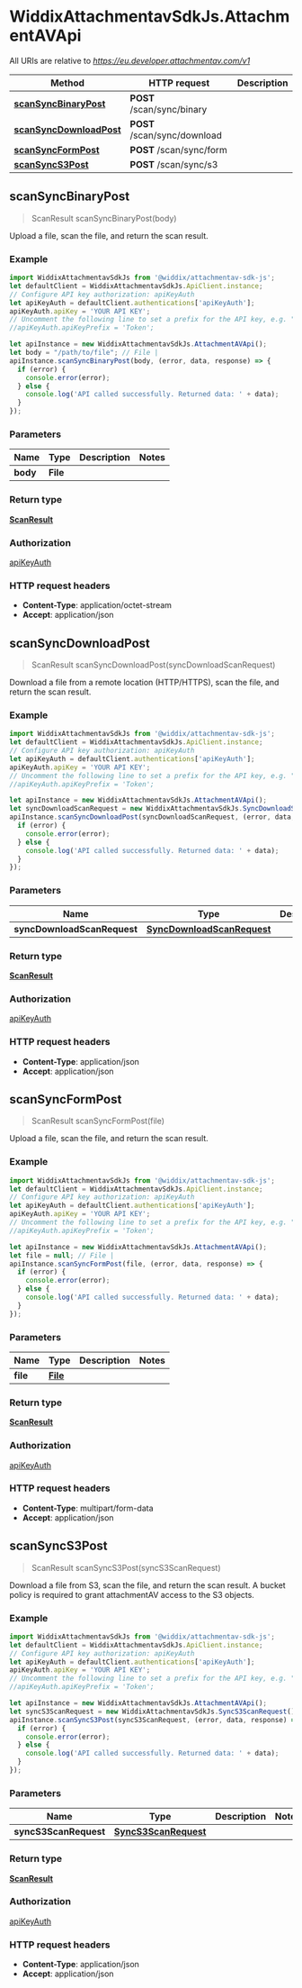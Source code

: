 # WiddixAttachmentavSdkJs.AttachmentAVApi

All URIs are relative to *https://eu.developer.attachmentav.com/v1*

Method | HTTP request | Description
------------- | ------------- | -------------
[**scanSyncBinaryPost**](AttachmentAVApi.md#scanSyncBinaryPost) | **POST** /scan/sync/binary | 
[**scanSyncDownloadPost**](AttachmentAVApi.md#scanSyncDownloadPost) | **POST** /scan/sync/download | 
[**scanSyncFormPost**](AttachmentAVApi.md#scanSyncFormPost) | **POST** /scan/sync/form | 
[**scanSyncS3Post**](AttachmentAVApi.md#scanSyncS3Post) | **POST** /scan/sync/s3 | 



## scanSyncBinaryPost

> ScanResult scanSyncBinaryPost(body)



Upload a file, scan the file, and return the scan result.

### Example

```javascript
import WiddixAttachmentavSdkJs from '@widdix/attachmentav-sdk-js';
let defaultClient = WiddixAttachmentavSdkJs.ApiClient.instance;
// Configure API key authorization: apiKeyAuth
let apiKeyAuth = defaultClient.authentications['apiKeyAuth'];
apiKeyAuth.apiKey = 'YOUR API KEY';
// Uncomment the following line to set a prefix for the API key, e.g. "Token" (defaults to null)
//apiKeyAuth.apiKeyPrefix = 'Token';

let apiInstance = new WiddixAttachmentavSdkJs.AttachmentAVApi();
let body = "/path/to/file"; // File | 
apiInstance.scanSyncBinaryPost(body, (error, data, response) => {
  if (error) {
    console.error(error);
  } else {
    console.log('API called successfully. Returned data: ' + data);
  }
});
```

### Parameters


Name | Type | Description  | Notes
------------- | ------------- | ------------- | -------------
 **body** | **File**|  | 

### Return type

[**ScanResult**](ScanResult.md)

### Authorization

[apiKeyAuth](../README.md#apiKeyAuth)

### HTTP request headers

- **Content-Type**: application/octet-stream
- **Accept**: application/json


## scanSyncDownloadPost

> ScanResult scanSyncDownloadPost(syncDownloadScanRequest)



Download a file from a remote location (HTTP/HTTPS), scan the file, and return the scan result.

### Example

```javascript
import WiddixAttachmentavSdkJs from '@widdix/attachmentav-sdk-js';
let defaultClient = WiddixAttachmentavSdkJs.ApiClient.instance;
// Configure API key authorization: apiKeyAuth
let apiKeyAuth = defaultClient.authentications['apiKeyAuth'];
apiKeyAuth.apiKey = 'YOUR API KEY';
// Uncomment the following line to set a prefix for the API key, e.g. "Token" (defaults to null)
//apiKeyAuth.apiKeyPrefix = 'Token';

let apiInstance = new WiddixAttachmentavSdkJs.AttachmentAVApi();
let syncDownloadScanRequest = new WiddixAttachmentavSdkJs.SyncDownloadScanRequest(); // SyncDownloadScanRequest | 
apiInstance.scanSyncDownloadPost(syncDownloadScanRequest, (error, data, response) => {
  if (error) {
    console.error(error);
  } else {
    console.log('API called successfully. Returned data: ' + data);
  }
});
```

### Parameters


Name | Type | Description  | Notes
------------- | ------------- | ------------- | -------------
 **syncDownloadScanRequest** | [**SyncDownloadScanRequest**](SyncDownloadScanRequest.md)|  | 

### Return type

[**ScanResult**](ScanResult.md)

### Authorization

[apiKeyAuth](../README.md#apiKeyAuth)

### HTTP request headers

- **Content-Type**: application/json
- **Accept**: application/json


## scanSyncFormPost

> ScanResult scanSyncFormPost(file)



Upload a file, scan the file, and return the scan result.

### Example

```javascript
import WiddixAttachmentavSdkJs from '@widdix/attachmentav-sdk-js';
let defaultClient = WiddixAttachmentavSdkJs.ApiClient.instance;
// Configure API key authorization: apiKeyAuth
let apiKeyAuth = defaultClient.authentications['apiKeyAuth'];
apiKeyAuth.apiKey = 'YOUR API KEY';
// Uncomment the following line to set a prefix for the API key, e.g. "Token" (defaults to null)
//apiKeyAuth.apiKeyPrefix = 'Token';

let apiInstance = new WiddixAttachmentavSdkJs.AttachmentAVApi();
let file = null; // File | 
apiInstance.scanSyncFormPost(file, (error, data, response) => {
  if (error) {
    console.error(error);
  } else {
    console.log('API called successfully. Returned data: ' + data);
  }
});
```

### Parameters


Name | Type | Description  | Notes
------------- | ------------- | ------------- | -------------
 **file** | [**File**](File.md)|  | 

### Return type

[**ScanResult**](ScanResult.md)

### Authorization

[apiKeyAuth](../README.md#apiKeyAuth)

### HTTP request headers

- **Content-Type**: multipart/form-data
- **Accept**: application/json


## scanSyncS3Post

> ScanResult scanSyncS3Post(syncS3ScanRequest)



Download a file from S3, scan the file, and return the scan result. A bucket policy is required to grant attachmentAV access to the S3 objects.

### Example

```javascript
import WiddixAttachmentavSdkJs from '@widdix/attachmentav-sdk-js';
let defaultClient = WiddixAttachmentavSdkJs.ApiClient.instance;
// Configure API key authorization: apiKeyAuth
let apiKeyAuth = defaultClient.authentications['apiKeyAuth'];
apiKeyAuth.apiKey = 'YOUR API KEY';
// Uncomment the following line to set a prefix for the API key, e.g. "Token" (defaults to null)
//apiKeyAuth.apiKeyPrefix = 'Token';

let apiInstance = new WiddixAttachmentavSdkJs.AttachmentAVApi();
let syncS3ScanRequest = new WiddixAttachmentavSdkJs.SyncS3ScanRequest(); // SyncS3ScanRequest | 
apiInstance.scanSyncS3Post(syncS3ScanRequest, (error, data, response) => {
  if (error) {
    console.error(error);
  } else {
    console.log('API called successfully. Returned data: ' + data);
  }
});
```

### Parameters


Name | Type | Description  | Notes
------------- | ------------- | ------------- | -------------
 **syncS3ScanRequest** | [**SyncS3ScanRequest**](SyncS3ScanRequest.md)|  | 

### Return type

[**ScanResult**](ScanResult.md)

### Authorization

[apiKeyAuth](../README.md#apiKeyAuth)

### HTTP request headers

- **Content-Type**: application/json
- **Accept**: application/json

